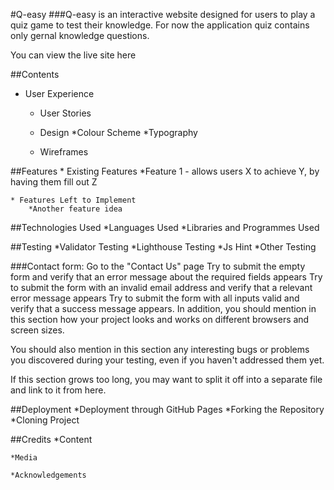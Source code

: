 #Q-easy
###Q-easy is an interactive website designed for users to play a quiz game to test their knowledge.
For now the application quiz contains only gernal knowledge questions.

You can view the live site here 

##Contents

* User Experience
    * User Stories

    * Design
        *Colour Scheme
        *Typography

    * Wireframes

##Features
    * Existing Features
        *Feature 1 - allows users X to achieve Y, by having them fill out Z

    * Features Left to Implement
        *Another feature idea

##Technologies Used
    *Languages Used
    *Libraries and Programmes Used

##Testing
    *Validator Testing
    *Lighthouse Testing
    *Js Hint
    *Other Testing

###Contact form:
Go to the "Contact Us" page
Try to submit the empty form and verify that an error message about the required fields appears
Try to submit the form with an invalid email address and verify that a relevant error message appears
Try to submit the form with all inputs valid and verify that a success message appears.
In addition, you should mention in this section how your project looks and works on different browsers and screen sizes.

You should also mention in this section any interesting bugs or problems you discovered during your testing, even if you haven't addressed them yet.

If this section grows too long, you may want to split it off into a separate file and link to it from here.

##Deployment
    *Deployment through GitHub Pages
    *Forking the Repository
    *Cloning Project

##Credits
    *Content

    *Media

    *Acknowledgements
